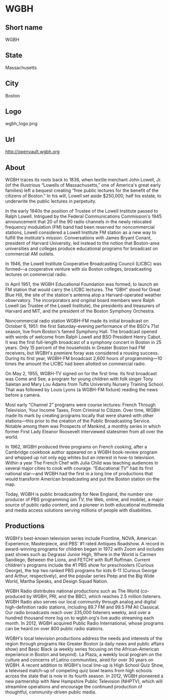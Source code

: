 # WGBH

## Short name

WGBH

## State

Massachusetts

## City

Boston

## Logo

wgbh\_logo.png

## Url

http://openvault.wgbh.org

## About

WGBH traces its roots back to 1836, when textile merchant John Lowell, Jr. (of the illustrious “Lowells of 
Massachusetts,” one of America's great early families) left a bequest creating “free public lectures for the benefit 
of the citizens of Boston.” In his will, Lowell set aside $250,000, half his estate, to underwrite the public lectures 
in perpetuity.

In the early 1940s the position of Trustee of the Lowell Institute passed to Ralph Lowell. Intrigued by the 
Federal Communications Commission's 1945 announcement that 20 of the 90 radio channels in the newly relocated 
frequency modulation (FM) band had been reserved for noncommercial stations, Lowell considered a Lowell Institute 
FM station as a new way to fulfill the institute's mission. Conversations with James Bryant Conant, president of 
Harvard University, led instead to the notion that Boston-area universities and colleges produce educational 
programs for broadcast on commercial AM outlets.

In 1946, the Lowell Institute Cooperative Broadcasting Council (LICBC) was formed—a cooperative venture with six 
Boston colleges, broadcasting lectures on commercial radio. 

In April 1951, the WGBH Educational Foundation was formed, to launch an FM station that would carry the LICBC 
lectures. The “GBH” stood for Great Blue Hill, the site of the station's antenna atop a Harvard-operated weather 
observatory. The incorporators and original board members were Ralph Lowell (as Trustee of the Lowell Institute), 
the presidents and treasurers of Harvard and MIT, and the president of the Boston Symphony Orchestra. 

Noncommercial radio station WGBH-FM made its initial broadcast on October 6, 1951: the first Saturday-evening 
performance of the BSO's 71st season, live from Boston's famed Symphony Hall. The broadcast opened with words of 
welcome from Ralph Lowell and BSO President Henry Cabot. It was the first full-length broadcast of a symphony concert 
in Boston in 25 years. Only 15 percent of the households in Greater Boston had FM receivers, but WGBH's premiere foray 
was considered a rousing success. During its first year, WGBH-FM broadcast 2,600 hours of programming—10 times the 
amount the LICBC had been allotted on commercial radio.

On May 2, 1955, WGBH-TV signed on for the first time. Its first broadcast was Come and See, a program for young 
children with folk singer Tony Saletan and Mary Lou Adams from Tufts University Nursery Training School. That was 
followed by Louis Lyons (a WGBH-FM fixture) reading the news before a camera. 

Most early “Channel 2” programs were course lectures: French Through Television, Your Income Taxes, From Criminal 
to Citizen. Over time, WGBH made its mark by creating programs locally that were shared with other stations—this prior 
to the creation of the Public Broadcasting Service. Notable among them was Prospects of Mankind, a monthly series in 
which former First Lady Eleanor Roosevelt interviewed statesmen from all over the world.

In 1962, WGBH produced three programs on French cooking, after a Cambridge cookbook author appeared on a WGBH 
book-review program and whipped up not only egg whites but an interest in how-to television. Within a year The French 
Chef with Julia Child was teaching audiences in several major cities to cook with courage. “Educational TV” had its 
first national star—and WGBH had the first in a long line of productions that would transform American broadcasting 
and put the Boston station on the map.

Today, WGBH is public broadcasting for New England, the number one producer of PBS programming (on TV, the Web, 
online, and mobile), a major source of public radio content, and a pioneer in both educational multimedia and media 
access solutions serving millions of people with disabilities.


## Productions

WGBH's best-known television series include Frontline, NOVA, American Experience, Masterpiece, and PBS' #1 rated 
Antiques Roadshow. A record in award-winning programs for children began in 1972 with Zoom and includes past shows 
such as Degrassi Junior High, Where in the World is Carmen Sandiego, Between the Lions, and FETCH! with Ruff 
Ruffman. Current children's programs include the #1 PBS show for preschoolers (Curious George), the top two ranked 
PBS programs for kids 6-11 (Curious George and Arthur, respectively), and the popular series Peep and the Big Wide 
World, Martha Speaks, and Design Squad Nation. 

WGBH Radio distributes national productions such as The World (co-produced by WGBH, PRI, and the BBC), which 
reaches 2.5 million listeners. WGBH Radio also serves our local community through analog and digital high-definition 
radio stations, including 89.7 FM and 99.5 FM All Classical. Our radio broadcasts reach over 335,000 listeners weekly, 
and over a hundred thousand more log on to wgbh.org's live audio streaming each month. In 2012, WGBH acquired 
Public Radio International, whose programs can be heard on over 800 public radio stations.

WGBH's local television productions address the needs and interests of the region through programs like Greater 
Boston (a daily news and public affairs show) and Basic Black (a weekly series focusing on the African-American 
experience in Boston and beyond). La Plaza, a weekly local program on the culture and concerns of Latino 
communities, aired for over 30 years on WGBH. A recent addition to WGBH's local line-up is High School Quiz Show, 
a televised match-up of competing quiz bowl teams from high schools across the state that is now in its fourth 
season. In 2012, WGBH pioneered a new partnership with New Hampshire Public Television (NHPTV), which will 
streamline operations and encourage the continued production of thoughtful, community-driven public media. 

